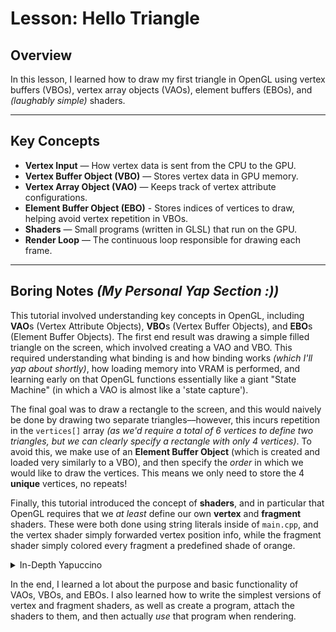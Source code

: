 # Lesson: Hello Triangle

## Overview

In this lesson, I learned how to draw my first triangle in OpenGL using vertex buffers (VBOs), vertex array objects (VAOs), element buffers (EBOs), and _(laughably simple)_ shaders.

---

## Key Concepts

- **Vertex Input** — How vertex data is sent from the CPU to the GPU.
- **Vertex Buffer Object (VBO)** — Stores vertex data in GPU memory.
- **Vertex Array Object (VAO)** — Keeps track of vertex attribute configurations.
- **Element Buffer Object (EBO)** - Stores indices of vertices to draw, helping avoid vertex repetition in VBOs.
- **Shaders** — Small programs (written in GLSL) that run on the GPU.
- **Render Loop** — The continuous loop responsible for drawing each frame.

---

## Boring Notes _(My Personal Yap Section :))_

This tutorial involved understanding key concepts in OpenGL, including **VAO**s (Vertex Attribute Objects), **VBO**s (Vertex Buffer Objects), and **EBO**s (Element Buffer Objects). The first end result was drawing a simple filled triangle on the screen, which involved creating a VAO and VBO. This required understanding what binding is and how binding works _(which I'll yap about shortly)_, how loading memory into VRAM is performed, and learning early on that OpenGL functions essentially like a giant "State Machine" (in which a VAO is almost like a 'state capture').

The final goal was to draw a rectangle to the screen, and this would naively be done by drawing two separate triangles––however, this incurs repetition in the `vertices[]` array _(as we'd require a total of 6 vertices to define two triangles, but we can clearly specify a rectangle with only 4 vertices)_. To avoid this, we make use of an **Element Buffer Object** (which is created and loaded very similarly to a VBO), and then specify the _order_ in which we would like to draw the vertices. This means we only need to store the 4 **unique** vertices, no repeats!

Finally, this tutorial introduced the concept of **shaders**, and in particular that OpenGL requires that we _at least_ define our own **vertex** and **fragment** shaders. These were both done using string literals inside of `main.cpp`, and the vertex shader simply forwarded vertex position info, while the fragment shader simply colored every fragment a predefined shade of orange.

<details>
  <summary>In-Depth Yapuccino</summary>
  
In order to draw anything on the screen, we need to provide the GPU with data about <i>what</i> should be drawn. This is the purpose of a <b>Vertex Buffer Object</b> (VBO) –– we create our vertex data on the CPU, and then once its created, we load in into VRAM for lightning-fast access when drawing our data.

However, since OpenGL is one giant state machine, we can have multiple VBOs. So, in order to be specific about what particular data we want to draw, we need to <b>bind</b> the desired VBO to set it as "active". Further, we need to specify how the GPU should interpret this data, which is where functions like <code>glVertexAttribPointer(0, 3, GL_FLOAT, GL_FALSE, 3 \* sizeof(float), (void \*)0);</code> come in. Here, we specify how to read data for a particular vertex attribute.

At this stage, a vertex only has one attribute: its <b>position</b>. But later on, there could be much more info describing a vertex, like <i>color</i>, <i>normals</i>, <i>textures</i>, etc. This is why it's important that we tell the GPU not only what our data is, but also how to make sense of it. This is something that a <b>Vertex Attribute Object</b> (VAO) helps us with.

</details>

In the end, I learned a lot about the purpose and basic functionality of VAOs, VBOs, and EBOs. I also learned how to write the simplest versions of vertex and fragment shaders, as well as create a program, attach the shaders to them, and then actually _use_ that program when rendering.
